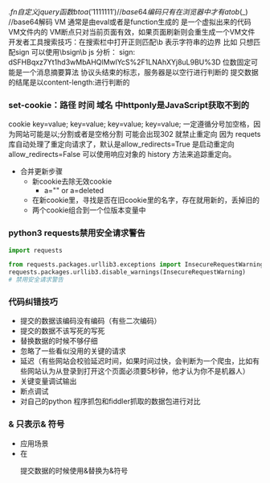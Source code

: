 $.fn 自定义jquery函数
btoa('1111111')   // base64编码 只有在浏览器中才有
atob($_) //base64解码
VM 通常是由eval或者是function生成的 是一个虚拟出来的代码
VM文件内的 VM断点只对当前页面有效，如果页面刷新则会重生成一个VM文件
开发者工具搜索技巧：在搜索栏中打开正则匹配\b 表示字符串的边界 比如 只想匹配sign 可以使用\bsign\b
js 分析： sign: dSFHBqxz7Yt1hd3wMbAHQlMwlYcS%2F1LNAhXYj8uL9BU%3D
位数固定可能是一个消息摘要算法
协议头结束的标志，服务器是以空行进行判断的
提交数据的结尾是以content-length:进行判断的
### set-cookie：路径 时间 域名 中httponly是JavaScript获取不到的
cookie key=value; key=value; key=value; key=value; 一定遵循分号加空格，因为网站可能是以;分割或者是空格分割
可能会出现302 就禁止重定向
因为 requets 库自动处理了重定向请求了，默认是allow_redirects=True 是启动重定向
allow_redirects=False
可以使用响应对象的 history 方法来追踪重定向。
- 合并更新步骤
    - 新cookie去除无效cookie
        - a="" or a=deleted
    - 在新cookie里，寻找是否在旧cookie里的名字，存在就用新的，丢掉旧的
    - 两个cookie组合到一个位版本变量中
    
### python3 requests禁用安全请求警告
```python
import requests

from requests.packages.urllib3.exceptions import InsecureRequestWarning
requests.packages.urllib3.disable_warnings(InsecureRequestWarning)
# 禁用安全请求警告
```
### 代码纠错技巧
- 提交的数据该编码没有编码（有些二次编码）
- 提交的数据不该写死的写死
- 替换数据的时候不够仔细
- 忽略了一些看似没用的关键的请求
- 延迟（有些网站会校验延迟时间，如果时间过快，会判断为一个爬虫，比如有些网站认为从登录到打开这个页面必须要5秒钟，他才认为你不是机器人）
- 关键变量调试输出
- 断点调试
- 对自己的python 程序抓包和fiddler抓取的数据包进行对比


### &amp; 只表示& 符号
- 应用场景
- 在<form></form>提交数据的时候使用&amp;替换为&符号


